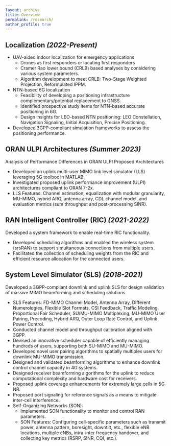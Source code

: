 ```yaml
---
layout: archive
title: Overview
permalink: /research/
author_profile: true
---
```


<h2><strong>Localization <i>(2022-Present)</i></strong></h2>

<ul>
    <li> UAV-aided indoor localization for emergency applications
        <ul>
            <li> Drones as first responders or locating first responders </li>
            <li> Cramer Rao lower bound (CRLB) based analyses by considering various system parameters. </li>
            <li> Algorithm development to meet CRLB: Two-Stage Weighted Projection, Reformulated IPPM. </li>
        </ul>
    </li>
    <li> NTN-based 6G localization
        <ul>
            <li> Feasibility of developing a positioning infrastructure complementary/potential replacement to GNSS. </li>
            <li> Identified prospective study items for NTN-based accurate positioning in 6G. </li>
            <li> Design insights for LEO-based NTN positioning: LEO Constellation, Navigation Signaling, Initial Acquisition, Precise Positioning. </li>
        </ul>
    </li>
    <li> Developed 3GPP-compliant simulation frameworks to assess the positioning performance. </li>
</ul>

<h2><strong>ORAN ULPI Architectures <i>(Summer 2023)</i></strong></h2>

Analysis of Performance Differences in ORAN ULPI Proposed Architectures
<ul>
    <li> Developed an uplink multi-user MIMO link level simulator (LLS) leveraging 5G toolbox in MATLAB. </li>
    <li> Investigated proposed uplink performance improvement (ULPI) architectures compliant to ORAN 7-2x. </li> 
    <li> LLS Features: Channel estimation, equalization with modular granularity, MU-MIMO, hybrid ARQ, antenna array, CDL channel model, and evaluation metrics (sum throughput and post-processing SINR). </li>
</ul>

<h2><strong>RAN Intelligent Controller (RIC) <i>(2021-2022)</i></strong></h2>

Developed a system framework to enable real-time RIC functionality.
<ul>
    <li> Developed scheduling algorithms and enabled the wireless system (srsRAN) to support simultaneous connections from multiple users. </li>
    <li> Facilitated the collection of scheduling weights from the RIC and efficient resource allocation for the connected users. </li>
</ul>

<h2><strong>System Level Simulator (SLS) <i>(2018-2021)</i></strong></h2>

Developed a 3GPP-compliant downlink and uplink SLS for design validation of massive MIMO beamforming and scheduling solutions.
<ul>
    <li> SLS Features: FD-MIMO Channel Model, Antenna Array, Different Numerologies, Flexible Slot Formats, CSI Feedback, Traffic Modeling, Proportional Fair Scheduler, SU/MU-MIMO Multiplexing, MU-MIMO User Pairing, Precoding, Hybrid ARQ, Outer Loop Rate Control, and Uplink Power Control. </li>
    <li> Conducted channel model and throughput calibration aligned with 3GPP. </li>
    <li> Devised an innovative scheduler capable of efficiently managing hundreds of users, supporting both SU-MIMO and MU-MIMO. </li>
    <li> Developed novel user pairing algorithms to spatially multiplex users for downlink MU-MIMO transmission. </li>
    <li> Designed and validated beamforming algorithms to enhance downlink control channel capacity in 4G systems. </li>
    <li> Designed receiver beamforming algorithms for the uplink to reduce computational complexity and hardware cost for receivers. </li>
    <li> Proposed uplink coverage enhancements for extremely large cells in 5G NR. </li>
    <li> Proposed port signaling for reference signals as a means to mitigate inter-cell interference. </li>
    <li> Self-Organizing Networks (SON):
        <ul>
            <li> Implemented SON functionality to monitor and control RAN parameters. </li>
            <li> SON Features: Configuring cell-specific parameters such as transmit power, antenna pattern, boresight, downtilt, etc., flexible eNB locations, multiple eNBs, intra-inter frequency handover, and collecting key metrics (RSRP, SINR, CQI, etc.). </li>
        </ul>
    </li>
</ul>
